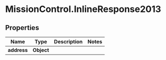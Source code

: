 # MissionControl.InlineResponse2013

## Properties
Name | Type | Description | Notes
------------ | ------------- | ------------- | -------------
**address** | **Object** |  | 
